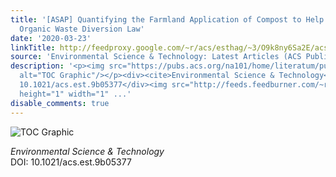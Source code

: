 ```yaml
---
title: '[ASAP] Quantifying the Farmland Application of Compost to Help Meet California’s
  Organic Waste Diversion Law'
date: '2020-03-23'
linkTitle: http://feedproxy.google.com/~r/acs/esthag/~3/O9k8ny6Sa2E/acs.est.9b05377
source: 'Environmental Science & Technology: Latest Articles (ACS Publications)'
description: '<p><img src="https://pubs.acs.org/na101/home/literatum/publisher/achs/journals/content/esthag/0/esthag.ahead-of-print/acs.est.9b05377/20200323/images/medium/es9b05377_0001.gif"
  alt="TOC Graphic"/></p><div><cite>Environmental Science & Technology</cite></div><div>DOI:
  10.1021/acs.est.9b05377</div><img src="http://feeds.feedburner.com/~r/acs/esthag/~4/O9k8ny6Sa2E"
  height="1" width="1" ...'
disable_comments: true
---
```

<p><img src="https://pubs.acs.org/na101/home/literatum/publisher/achs/journals/content/esthag/0/esthag.ahead-of-print/acs.est.9b05377/20200323/images/medium/es9b05377_0001.gif" alt="TOC Graphic"/></p><div><cite>Environmental Science & Technology</cite></div><div>DOI: 10.1021/acs.est.9b05377</div><img src="http://feeds.feedburner.com/~r/acs/esthag/~4/O9k8ny6Sa2E" height="1" width="1" ...